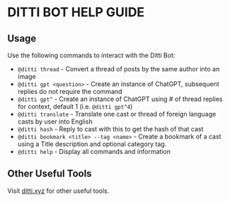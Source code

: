 # DITTI BOT HELP GUIDE

## Usage

Use the following commands to interact with the Ditti Bot:

- `@ditti thread` - Convert a thread of posts by the same author into an image
- `@ditti gpt <question>` - Create an instance of ChatGPT, subsequent replies do not require the command
- `@ditti gpt^` - Create an instance of ChatGPT using # of thread replies for context, default 1 (i.e. `@ditti gpt^4`)
- `@ditti translate` - Translate one cast or thread of foreign language casts by user into English
- `@ditti hash` - Reply to cast with this to get the hash of that cast
- `@ditti bookmark <title> --tag <name>` - Create a bookmark of a cast using a Title description and optional category tag.
- `@ditti help` - Display all commands and information

## Other Useful Tools

Visit [ditti.xyz](https://ditti.xyz) for other useful tools.

